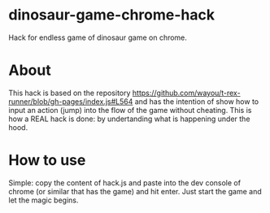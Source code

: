 # dinosaur-game-chrome-hack
Hack for endless game of dinosaur game on chrome.

# About
This hack is based on the repository https://github.com/wayou/t-rex-runner/blob/gh-pages/index.js#L564 and has the intention of show how to input an action (jump) into the flow of the game without cheating. This is how a REAL hack is done: by undertanding what is happening under the hood.

# How to use
Simple: copy the content of hack.js and paste into the dev console of chrome (or similar that has the game) and hit enter. Just start the game and let the magic begins.
